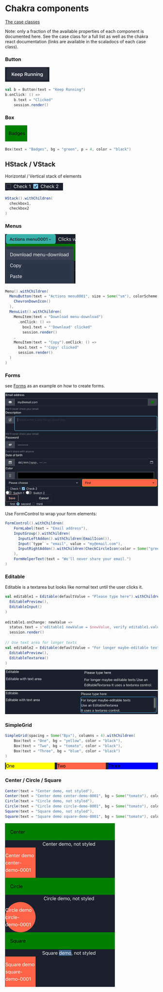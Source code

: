 # Chakra components

[The case classes](../terminal21-ui-std/src/main/scala/org/terminal21/client/components/chakra/ChakraElement.scala)

Note: only a fraction of the available properties of each component is documented here.
See the case class for a full list as well as the chakra react documentation (links are available in the scaladocs of each case class).
### Button

![Button](images/chakra/button.png)
```scala
val b = Button(text = "Keep Running")
b.onClick: () =>
    b.text = "Clicked"
    session.render()
```

### Box

![Box](images/chakra/box.png)
```scala
Box(text = "Badges", bg = "green", p = 4, color = "black")
```

## HStack / VStack
Horizontal / Vertical stack of elements

![HStack](images/chakra/hstack.png)
```scala
HStack().withChildren(
  checkbox1,
  checkbox2
)
```

### Menus

![Menu](images/chakra/menu.png)

```scala
Menu().withChildren(
  MenuButton(text = "Actions menu0001", size = Some("sm"), colorScheme = Some("teal")).withChildren(
    ChevronDownIcon()
  ),
  MenuList().withChildren(
    MenuItem(text = "Download menu-download")
      .onClick: () =>
        box1.text = "'Download' clicked"
        session.render()
    ,
    MenuItem(text = "Copy").onClick: () =>
      box1.text = "'Copy' clicked"
      session.render()
  )
)
```

### Forms

see [Forms](../examples/src/main/scala/tests/chakra/Forms.scala) as an example on how to create forms.

![Forms](images/chakra/forms.png)

Use FormControl to wrap your form elements:

```scala
FormControl().withChildren(
    FormLabel(text = "Email address"),
    InputGroup().withChildren(
      InputLeftAddon().withChildren(EmailIcon()),
      Input(`type` = "email", value = "my@email.com"),
      InputRightAddon().withChildren(CheckCircleIcon(color = Some("green")))
    ),
    FormHelperText(text = "We'll never share your email.")
)
```

### Editable

Editable is a textarea but looks like normal text until the user clicks it.

```scala
val editable1 = Editable(defaultValue = "Please type here").withChildren(
  EditablePreview(),
  EditableInput()
)

editable1.onChange: newValue =>
  status.text = s"editable1 newValue = $newValue, verify editable1.value = ${editable1.value}"
  session.render()

// Use text area for longer texts
val editable2 = Editable(defaultValue = "For longer maybe-editable texts\nUse an EditableTextarea\nIt uses a textarea control.").withChildren(
  EditablePreview(),
  EditableTextarea()
)

```
![Editable](images/chakra/editable.png)
![Editable](images/chakra/editable-editing.png)

### SimpleGrid

```scala
SimpleGrid(spacing = Some("8px"), columns = 4).withChildren(
    Box(text = "One", bg = "yellow", color = "black"),
    Box(text = "Two", bg = "tomato", color = "black"),
    Box(text = "Three", bg = "blue", color = "black")
)
```

![SimpleGrid](images/chakra/simplegrid.png)

### Center / Circle / Square
```scala
Center(text = "Center demo, not styled"),
Center(text = "Center demo center-demo-0001", bg = Some("tomato"), color = Some("white"), w = Some("100px"), h = Some("100px")),
Circle(text = "Circle demo, not styled"),
Circle(text = "Circle demo circle-demo-0001", bg = Some("tomato"), color = Some("white"), w = Some("100px"), h = Some("100px")),
Square(text = "Square demo, not styled"),
Square(text = "Square demo square-demo-0001", bg = Some("tomato"), color = Some("white"), w = Some("100px"), h = Some("100px"))
```

![CCS](images/chakra/ccs.png)